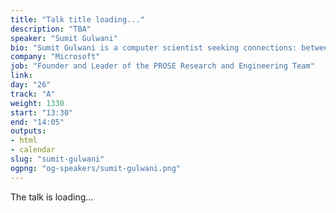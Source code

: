 ```yaml
---
title: "Talk title loading..."
description: "TBA"
speaker: "Sumit Gulwani"
bio: "Sumit Gulwani is a computer scientist seeking connections: between ideas, between research & practice, and with people with various roles. He is the inventor of many intent-understanding, programming-by-example, and programming-by-natural-language technologies including the popular Flash Fill feature in Excel used by hundreds of millions of people. He founded and currently leads the PROSE research and engineering team at Microsoft that develops APIs for program synthesis and incorporates them into various products. He has published 120+ peer-reviewed papers in top-tier conferences and journals across multiple computer science areas, delivered 45+ keynotes and invited talks at various forums, and authored 50+ patent applications (granted and pending). He was awarded the ACM SIGPLAN Robin Milner Young Researcher Award in 2014 for his pioneering contributions to end-user programming and intelligent tutoring systems. He obtained his PhD in Computer Science from UC-Berkeley, and was awarded the ACM SIGPLAN Outstanding Doctoral Dissertation Award. He obtained his BTech in Computer Science and Engineering from IIT Kanpur, and was awarded the President’s Gold Medal."
company: "Microsoft"
job: "Founder and Leader of the PROSE Research and Engineering Team"
link:
day: "26"
track: "A"
weight: 1330
start: "13:30"
end: "14:05"
outputs:
- html
- calendar
slug: "sumit-gulwani"
ogpng: "og-speakers/sumit-gulwani.png"
---
```


The talk is loading...